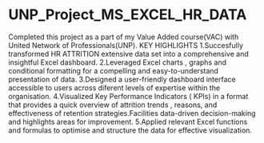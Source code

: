 # UNP_Project_MS_EXCEL_HR_DATA

Completed this project as a part of my Value Added course(VAC) with United Network of Professionals(UNP).
KEY HIGHLIGHTS
1.Succesfully transformed HR ATTRITION extensive data set into a comprehensive and insightful Excel dashboard.
2.Leveraged Excel charts , graphs and conditional formatting for a compelling and easy-to-understand presentation of data.
3.Designed a user-friendly dashboard interface accessible to users across diferent levels of expertise within the organisation.
4.Visualized Key Performance Indicators ( KPIs) in a format that provides a quick overview of attrition trends , reasons, and effectiveness of retention strategies.Facilities data-driven decision-making and highlights areas for improvement.
5.Applied relevant Excel functions and formulas to optimise and structure the data for effective visualization.
